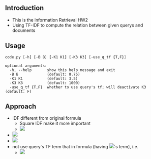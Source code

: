 ## Introduction
* This is the Information Retrieval HW2
* Using TF-IDF to compute the relation between given querys and documents

## Usage
```
code.py [-h] [-B B] [-K1 K1] [-K3 K3] [-use_q_tf {T,F}]

optional arguments:
  -h, --help       show this help message and exit
  -B B             (default: 0.75)
  -K1 K1           (default: 3.5)
  -K3 K3           (default: 1000)
  -use_q_tf {T,F}  whether to use query's tf; will deactivate K3 (default: F)
```

## Approach
* IDF different from original formula
    * Square IDF make it more important
    * <img src="https://latex.codecogs.com/gif.latex?IDF = (ln(1 + \frac{N+0.5}{n_i+0.5}))^2"/>
* <img src="https://latex.codecogs.com/gif.latex?b = 0.75"/>
* <img src="https://latex.codecogs.com/gif.latex?K_1 = 3.5"/>
* not use query's TF term that in formula (having <img src="https://latex.codecogs.com/gif.latex?K_3"/>'s term), i.e.
    * <img src="https://latex.codecogs.com/gif.latex?\frac{(K_3+1) \times tf_{i,q}}{K_3 \times tf_{i,q}} = 1"/>